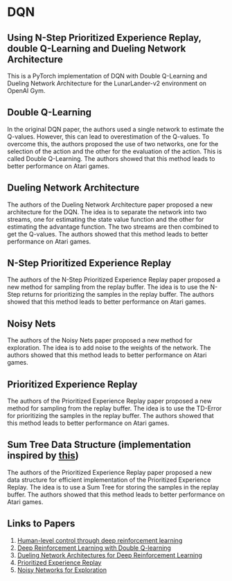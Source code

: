 # DQN

## Using N-Step Prioritized Experience Replay, double Q-Learning and Dueling Network Architecture

This is a PyTorch implementation of DQN with Double Q-Learning and Dueling Network Architecture for the LunarLander-v2 environment on OpenAI Gym.

## Double Q-Learning

In the original DQN paper, the authors used a single network to estimate the Q-values. However, this can lead to overestimation of the Q-values. To overcome this, the authors proposed the use of two networks, one for the selection of the action and the other for the evaluation of the action. This is called Double Q-Learning. The authors showed that this method leads to better performance on Atari games.

## Dueling Network Architecture

The authors of the Dueling Network Architecture paper proposed a new architecture for the DQN. The idea is to separate the network into two streams, one for estimating the state value function and the other for estimating the advantage function. The two streams are then combined to get the Q-values. The authors showed that this method leads to better performance on Atari games.

## N-Step Prioritized Experience Replay

The authors of the N-Step Prioritized Experience Replay paper proposed a new method for sampling from the replay buffer. The idea is to use the N-Step returns for prioritizing the samples in the replay buffer. The authors showed that this method leads to better performance on Atari games.

## Noisy Nets

The authors of the Noisy Nets paper proposed a new method for exploration. The idea is to add noise to the weights of the network. The authors showed that this method leads to better performance on Atari games.

## Prioritized Experience Replay

The authors of the Prioritized Experience Replay paper proposed a new method for sampling from the replay buffer. The idea is to use the TD-Error for prioritizing the samples in the replay buffer. The authors showed that this method leads to better performance on Atari games.

## Sum Tree Data Structure (implementation inspired by [this](https://github.com/openai/baselines/blob/master/baselines/common/segment_tree.py))

The authors of the Prioritized Experience Replay paper proposed a new data structure for efficient implementation of the Prioritized Experience Replay. The idea is to use a Sum Tree for storing the samples in the replay buffer. The authors showed that this method leads to better performance on Atari games.

## Links to Papers

1. [Human-level control through deep reinforcement learning](https://storage.googleapis.com/deepmind-media/dqn/DQNNaturePaper.pdf)
2. [Deep Reinforcement Learning with Double Q-learning](https://arxiv.org/pdf/1509.06461.pdf)
3. [Dueling Network Architectures for Deep Reinforcement Learning](https://arxiv.org/pdf/1511.06581.pdf)
4. [Prioritized Experience Replay](https://arxiv.org/pdf/1511.05952.pdf)
5. [Noisy Networks for Exploration](https://arxiv.org/pdf/1706.10295.pdf)
